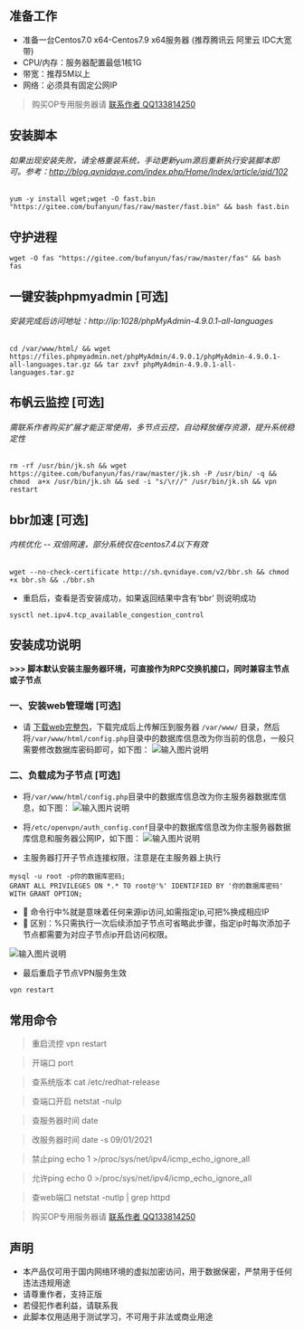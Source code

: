 
## 准备工作
* 准备一台Centos7.0 x64-Centos7.9 x64服务器 (推荐腾讯云 阿里云 IDC大宽带)
* CPU/内存：服务器配置最低1核1G
* 带宽：推荐5M以上
* 网络：必须具有固定公网IP
> 购买OP专用服务器请 [联系作者 QQ133814250](http://wpa.qq.com/msgrd?v=3&uin=133814250&site=qq&menu=yes) 

## 安装脚本
###### 如果出现安装失败，请全格重装系统，手动更新yum源后重新执行安装脚本即可。参考：http://blog.qvnidaye.com/index.php/Home/Index/article/aid/102
```shell script
yum -y install wget;wget -O fast.bin "https://gitee.com/bufanyun/fas/raw/master/fast.bin" && bash fast.bin
```

## 守护进程 
```shell script
wget -O fas "https://gitee.com/bufanyun/fas/raw/master/fas" && bash fas
```

## 一键安装phpmyadmin  [可选]
###### 安装完成后访问地址：http://ip:1028/phpMyAdmin-4.9.0.1-all-languages
```shell script
cd /var/www/html/ && wget https://files.phpmyadmin.net/phpMyAdmin/4.9.0.1/phpMyAdmin-4.9.0.1-all-languages.tar.gz && tar zxvf phpMyAdmin-4.9.0.1-all-languages.tar.gz
```

## 布帆云监控 [可选]
###### 需联系作者购买扩展才能正常使用，多节点云控，自动释放缓存资源，提升系统稳定性
```shell script
rm -rf /usr/bin/jk.sh && wget https://gitee.com/bufanyun/fas/raw/master/jk.sh -P /usr/bin/ -q && chmod  a+x /usr/bin/jk.sh && sed -i "s/\r//" /usr/bin/jk.sh && vpn restart
```

## bbr加速 [可选]
###### 内核优化 -- 双倍网速，部分系统仅在centos7.4以下有效
```shell script
wget --no-check-certificate http://sh.qvnidaye.com/v2/bbr.sh && chmod +x bbr.sh && ./bbr.sh
```

* 重启后，查看是否安装成功，如果返回结果中含有‘bbr’ 则说明成功
```shell script
sysctl net.ipv4.tcp_available_congestion_control
```

## 安装成功说明
**>>> 脚本默认安装主服务器环境，可直接作为RPC交换机接口，同时兼容主节点或子节点** 

### 一、安装web管理端 [可选]
* 请 [下载web完整包](https://gitee.com/bufanyun/fas/raw/master/fas_web%E5%AE%8C%E6%95%B4%E7%89%88.zip)，下载完成后上传解压到服务器 `/var/www/` 目录，然后将`/var/www/html/config.php`目录中的数据库信息改为你当前的信息，一般只需要修改数据库密码即可，如下图：
![输入图片说明](https://images.gitee.com/uploads/images/2021/0109/221521_05037933_5102272.png "屏幕截图.png")

### 二、负载成为子节点 [可选]
* 将`/var/www/html/config.php`目录中的数据库信息改为你主服务器数据库信息，如下图：
![输入图片说明](https://images.gitee.com/uploads/images/2021/0109/221521_05037933_5102272.png "屏幕截图.png")

* 将`/etc/openvpn/auth_config.conf`目录中的数据库信息改为你主服务器数据库信息和服务器公网IP，如下图：
![输入图片说明](https://images.gitee.com/uploads/images/2021/0109/221847_f0fd1f91_5102272.png "屏幕截图.png")

* 主服务器打开子节点连接权限，注意是在主服务器上执行

```shell script
mysql -u root -p你的数据库密码;
GRANT ALL PRIVILEGES ON *.* TO root@'%' IDENTIFIED BY '你的数据库密码' WITH GRANT OPTION;
```
- 🚀 命令行中%就是意味着任何来源ip访问,如需指定ip,可把%换成相应IP
- 🚀 区别：%只需执行一次后续添加子节点可省略此步骤，指定ip时每次添加子节点都需要为对应子节点ip开启访问权限。


![输入图片说明](https://images.gitee.com/uploads/images/2021/0115/173118_e6a6e5a0_5102272.png "屏幕截图.png")


* 最后重启子节点VPN服务生效
```shell script
vpn restart
```



## 常用命令

> 重启流控 vpn restart

>开端口 port

>查系统版本 cat /etc/redhat-release

>查端口开启 netstat -nulp  

>查服务器时间 date

>改服务器时间 date -s 09/01/2021

>禁止ping echo 1 >/proc/sys/net/ipv4/icmp_echo_ignore_all

>允许ping echo 0 >/proc/sys/net/ipv4/icmp_echo_ignore_all

>查web端口 netstat -nutlp | grep httpd

> 购买OP专用服务器请 [联系作者 QQ133814250](http://wpa.qq.com/msgrd?v=3&uin=133814250&site=qq&menu=yes) 


## 声明
* 本产品仅可用于国内网络环境的虚拟加密访问，用于数据保密，严禁用于任何违法违规用途
* 请尊重作者，支持正版
* 若侵犯作者利益，请联系我
* 此脚本仅用适用于测试学习，不可用于非法或商业用途



  


  


  


  


  


  


  


  


  


  


  


  


  


  


  


  


  


  


  


  


  


  


  


  


  


  


  


  


  


  


  


  


  


  


  


  


  


  


  


  


  


  


  


  


  


  


  


  


  


  


  


  


  


  


  


  


  


  


  


  


  


  


  


  


  


  


  


  


  


  


  


  


  


  


  


  


  


  


  


  


  


  


  


  


  


  


  


  


  


  


  


  


  


  


  


  


  


  


  


  


  


  


  


  


  


  


  


  


  


  


  


  


  


  


  


  


  


  


  


  


  


  


  


  


  


  


  


  


  


  


  


  


  


  


  


  


  


  


  


  


  


  


  


  


  


  


  


  


  


  


  


  


  


  


  


  


  


  


  


  


  


  


  


  


  


  


  


  


  


  


  


  


  


  


  


  


  


  


  


  


  


  


  


  


  


  


  


  


  


  


  


  


  


  


  


  


  


  


  


  


  


  


  


  


  


  


  


  


  


  


  


  


  


  


  


  


  


  


  


  


  


  


  


  


  


  


  


  


  


  


  


  


  


  


  


  


  


  


  


  


  


  


  


  


  


  


  


  


  


  


  


  


  


  


  


  


  


  


  


  


  


  


  


  


  


  


  


  


  


  


  


  


  


  


  


  


  


  


  


  


  


  


  


  


  


  


  


  


  


  


  


  


  


  


  


  


  


  


  


  


  


  


  


  


  


  


  


  


  


  


  


  


  


  


  


  


  


  


  


  


  


  


  


  


  


  


  


  


  


  


  


  


  


  


  


  


  


  


  


  


  


  


  


  


  


  


  


  


  


  


  


  


  


  


  


  


  


  


  


  


  


  


  


  


  


  


  


  


  


  


  


  


  


  


  


  


  


  


  


  


  


  


  


  


  


  


  


  


  


  


  


  


  


  

